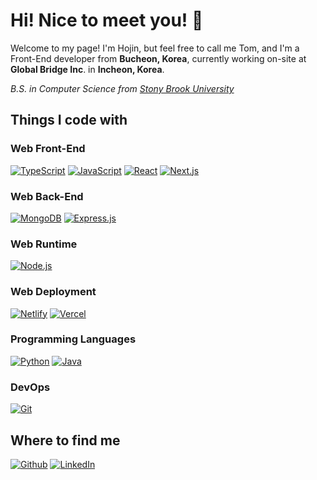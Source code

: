 # Hi! Nice to meet you! 👋

Welcome to my page!
I'm Hojin, but feel free to call me Tom, and I'm a Front-End developer from <b>Bucheon, Korea</b>, currently working on-site at <b>Global Bridge Inc</b>. in <b>Incheon, Korea</b>. 

<em>B.S. in Computer Science from <a href="https://www.stonybrook.edu/">Stony Brook University</a></em> </p>

## Things I code with

### Web Front-End

[![TypeScript](https://img.shields.io/badge/TypeScript-3178C6?style=for-the-badge&logo=TypeScript&logoColor=white&link=https://www.typescriptlang.org/)](https://www.typescriptlang.org/)
[![JavaScript](https://img.shields.io/badge/JavaScript-F7DF1E?style=for-the-badge&logo=JavaScript&logoColor=black&link=https://developer.mozilla.org/en-US/docs/Web/JavaScript)](https://developer.mozilla.org/en-US/docs/Web/JavaScript)
[![React](https://img.shields.io/badge/React-222222?style=for-the-badge&logo=React&link=https://react.dev/)](https://react.dev/)
[![Next.js](https://img.shields.io/badge/Next.js-d4d4d8?style=for-the-badge&logo=Next.js&logoColor=black&link=https://nextjs.org/)](https://nextjs.org/)

### Web Back-End

[![MongoDB](https://img.shields.io/badge/MongoDB-47A248?style=for-the-badge&logo=MongoDB&logoColor=white&link=mongodb.com)](mongodb.com)
[![Express.js](https://img.shields.io/badge/Express.js-black?style=for-the-badge&logo=express&logoColor=white&link=https://expressjs.com/)](https://expressjs.com/)

### Web Runtime

[![Node.js](https://img.shields.io/badge/Node.js-339933?style=for-the-badge&logo=Node.js&logoColor=white&link=https://nodejs.org/)](https://nodejs.org/)

### Web Deployment

[![Netlify](https://img.shields.io/badge/Netlify-00C7B7?style=for-the-badge&logo=Netlify&logoColor=white&link=https://www.netlify.com/)](https://www.netlify.com/)
[![Vercel](https://img.shields.io/badge/Vercel-black?style=for-the-badge&logo=Vercel&logoColor=white&link=https://vercel.com)](https://vercel.com)

### Programming Languages

[![Python](https://img.shields.io/badge/Python-3776AB?style=for-the-badge&logo=Python&logoColor=white&link=https://www.python.org/)](https://www.python.org/)
[![Java](https://img.shields.io/badge/Java-007396?style=for-the-badge&logo=openjdk&logoColor=white&link=https://www.java.com/)](https://www.java.com/)

### DevOps

[![Git](https://img.shields.io/badge/Git-F05032?style=for-the-badge&logo=Git&logoColor=white&link=https://git-scm.com/)](https://git-scm.com/)

## Where to find me

<p>
  <a href="https://github.com/gvm1229" target="_blank"><img alt="Github" src="https://img.shields.io/badge/GitHub-%2312100E.svg?&style=for-the-badge&logo=Github&logoColor=white"/></a>
  <a href="https://www.linkedin.com/in/hojinjeong" target="_blank"><img alt="LinkedIn" src="https://img.shields.io/badge/linkedin-%230077B5.svg?&style=for-the-badge&logo=linkedin&logoColor=white" /></a>
</p>

<!--
**gvm1229/gvm1229** is a ✨ _special_ ✨ repository because its `README.md` (this file) appears on your GitHub profile.

Here are some ideas to get you started:

- 🔭 I’m currently working on ...
- 🌱 I’m currently learning ...
- 👯 I’m looking to collaborate on ...
- 🤔 I’m looking for help with ...
- 💬 Ask me about ...
- 📫 How to reach me: ...
- 😄 Pronouns: ...
- ⚡ Fun fact: ...
-->
